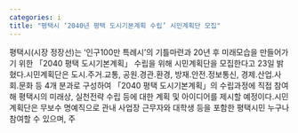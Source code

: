 ```yaml
---
categories: i
title: "평택시 ‘2040년 평택 도시기본계획 수립’ 시민계획단 모집"
---
```

평택시(시장 정장선)는 ‘인구100만 특례시’의 기틀마련과 20년 후 미래모습을 만들어가기 위한 「2040 평택 도시기본계획」 수립을 위해 시민계획단을 모집한다고 23일 밝혔다.시민계획단은 도시․주거․교통, 공원․경관․환경, 방재․안전․정보통신, 경제․산업․사회․문화 등 4개 분과로 구성하여 「2040 평택 도시기본계획」의 수립과정에 직접 참여해 평택시의 미래상, 실천전략 수립 등에 대한 계획 및 아이디어를 제시할 예정이다.시민계획단은 무보수 명예직으로 관내 사업장 근무자와 대학생 등을 포함한 평택시민 누구나 참여할 수 있으며, 주